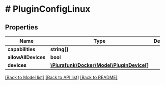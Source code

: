 # # PluginConfigLinux

## Properties

Name | Type | Description | Notes
------------ | ------------- | ------------- | -------------
**capabilities** | **string[]** |  | 
**allowAllDevices** | **bool** |  | 
**devices** | [**\Piurafunk\Docker\Model\PluginDevice[]**](PluginDevice.md) |  | 

[[Back to Model list]](../../README.md#documentation-for-models) [[Back to API list]](../../README.md#documentation-for-api-endpoints) [[Back to README]](../../README.md)


